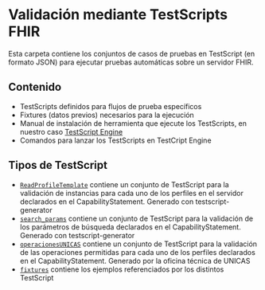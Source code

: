 # Validación mediante TestScripts FHIR

Esta carpeta contiene los conjuntos de casos de pruebas en TestScript (en formato JSON) para ejecutar pruebas automáticas sobre un servidor FHIR.

## Contenido

- TestScripts definidos para flujos de prueba específicos
- Fixtures (datos previos) necesarios para la ejecución
- Manual de instalación de herramienta que ejecute los TestScripts, en nuestro caso [TestScript Engine](https://github.com/fhir-crucible/testscript-engine)
- Comandos para lanzar los TestScripts en TestCript Engine

## Tipos de TestScript

- [`ReadProfileTemplate`](./TestScript/ReadProfileTemplate) contiene un conjunto de TestScript para la validación de instancias para cada uno de los perfiles en el servidor declarados en el CapabilityStatement. Generado con testscript-generator
- [`search_params`](./TestScript/search_params) contiene un conjunto de TestScript para la validación de los parámetros de búsqueda declarados en el CapabilityStatement. Generado con testscript-generator
- [`operacionesUNICAS`](./TestScript/operacionesUNICAS) contiene un conjunto de TestScript para la validación de las operaciones permitidas para cada uno de los perfiles declarados en el CapabilityStatement. Generado por la oficina técnica de UNICAS
- [`fixtures`](./TestScript/fixtures) contiene los ejemplos referenciados por los distintos TestScript
